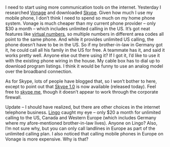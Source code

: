 I need to start using more communication tools on the internet.
Yesterday I researched [Vonage](http://www.vonage.com/) and downloaded
[Skype](http://www.skype.com/). Given how much I use my mobile phone, I
don’t think I need to spend so much on my home phone system. Vonage is
much cheaper than my current phone provider – only \$30 a month – which
includes unlimited calling in the US. It’s got neat features like
[virtual
numbers](http://www.vonage.com/features.php?feature=virtual_phone_number),
so multiple numbers in different area codes all point to the same phone.
And while it provides unlimited US calling, the phone doesn’t have to be
in the US. So if my brother-in-law in Germany got it, he could call all
his family in the US for free. A teammate has it, and said it works
pretty well. Anyone else out there using it? If I got it, I’d like to
use it with the existing phone wiring in the house. My cable box has to
dial up to download program listings. I think it would be funny to use
an analog model over the broadband connection.

As for Skype, lots of people have blogged that, so I won’t bother to
here, except to point out that [Skype
1.0](http://www.skype.com/download.html) is now available (released
today). Feel free to [skype me](callto://harrypierson/), though it
doesn’t appear to work through the corporate firewall.

Update – I should have realized, but there are other choices in the
internet telephone business. [Lingo](http://www.lingo.com) caught my eye
– only \$20 a month for unlimited calling to the US, Canada and Western
Europe (which includes Germany where my afore-mentioned brother-in-law
lives). Anyone on Lingo? Also, I’m not sure why, but you can only call
landlines in Europe as part of the unlimited calling plan. I also
noticed that calling mobile phones in Europe on Vonage is more
expensive. Why is that?
